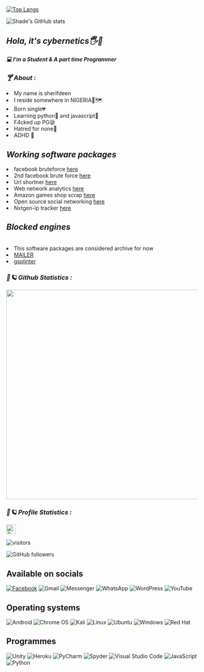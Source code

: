 [![Top Langs](https://github-readme-stats.vercel.app/api/top-langs/?username=shade234sherif)](https://github.com/shade234sherif/github-readme-stats)


![Shade's GitHub stats](https://github-readme-stats.vercel.app/api?username=shade234sherif&show_icons=true&theme=radical)



<h2><b><i>Hola, it's cybernetics🖐🙂</h2></b></i>


<b><i>💻 I'm a Student & A part time Programmer</i></b>

<h3><b><i>🍸 About :</i></b></h3>
<li>My name is sherifdeen</i></li>
<li>I reside somewhere in NIGERIA💚🗺</i></li>
<li>Born single💔</i></li>
<li>Learning python🐍 and javascript👾</i></li>
<li>F4cked up PG😪</i></li>
<li>Hatred for none🦩</i></li>
<li>ADHD 🥺</i></li>

<h2><b><i>Working software packages</h2></b></i></li>
<li> facebook bruteforce <a href=https://github.com/shade234sherif/fbhackver2.7>here</a></i></li>
<li> 2nd facebook brute force <a href=https://github.com/shade234sherif/cybernetics-whitehack>here</a></i></li>
<li> Url shortner <a href=https://github.com/shade234sherif/bitly-api-python>here</a></i></li>
<li> Web network analytics <a href=https://github.com/shade234sherif/NETPHY>here</a></i></li>
<li> Amazon games shop scrap <a href=https://github.com/shade234sherif/amazon-shop-video-games>here</a></i></li>
<li> Open source social networking <a href=https://github.com/B3stp3z/open-source-social-networking->here</a></i></li>
<li> Nxtgen-ip tracker <a href=https://github.com/shade234sherif/nxtgen-ip>here</a></i></li>

<h2><b><i>Blocked engines</h2></b></i></br>
<li> This software packages are considered archive for now</li></i>
<li> <a href=https://github.com/shade234sherif/MAILER>MAILER</a></li></i>
<li> <a href=https://github.com/shade234sherif/gsplinter>gsplinter</a></li></i>






<h3><b><i>🌌🪐 Github Statistics :</i></b></h3>
<a href="https://github.com/shade234sherif"><img width=550 src="https://github-profile-trophy.vercel.app/?username=shade234sherif&theme=dracula&no-frame=true&title=Followers,Stars,Commit,Repository"/></a>



<h3><b><i>🌌🪐 Profile Statistics :</i></b></h3>

<a href="https://github.com/shade234sherif"><img height="25" title="Counter" src="https://komarev.com/ghpvc/?username=shade234sherif&color=blueviolet&style=flat-square"></a>


![visitors](https://visitor-badge.glitch.me/badge?page_id=page.id) 

![GitHub followers](https://img.shields.io/github/followers/shade234sherif?style=social)

<h2>Available on socials</h2>

<a href = https://facebook.com/cyberhacks6>![Facebook](https://img.shields.io/badge/Facebook-%231877F2.svg?style=for-the-badge&logo=Facebook&logoColor=white)</a>
![Gmail](https://img.shields.io/badge/Gmail-D14836?style=for-the-badge&logo=gmail&logoColor=white)
![Messenger](https://img.shields.io/badge/Messenger-00B2FF?style=for-the-badge&logo=messenger&logoColor=white)
![WhatsApp](https://img.shields.io/badge/WhatsApp-25D366?style=for-the-badge&logo=whatsapp&logoColor=white)
![WordPress](https://img.shields.io/badge/WordPress-%23117AC9.svg?style=for-the-badge&logo=WordPress&logoColor=white)
![YouTube](https://img.shields.io/badge/YouTube-%23FF0000.svg?style=for-the-badge&logo=YouTube&logoColor=white)

<h2>Operating systems</h2>

![Android](https://img.shields.io/badge/Android-3DDC84?style=for-the-badge&logo=android&logoColor=white)
![Chrome OS](https://img.shields.io/badge/chrome%20os-3d89fc?style=for-the-badge&logo=google%20chrome&logoColor=white)
![Kali](https://img.shields.io/badge/Kali-268BEE?style=for-the-badge&logo=kalilinux&logoColor=white)
![Linux](https://img.shields.io/badge/Linux-FCC624?style=for-the-badge&logo=linux&logoColor=black)
![Ubuntu](https://img.shields.io/badge/Ubuntu-E95420?style=for-the-badge&logo=ubuntu&logoColor=white)
![Windows](https://img.shields.io/badge/Windows-0078D6?style=for-the-badge&logo=windows&logoColor=white)
![Red Hat](https://img.shields.io/badge/Red%20Hat-EE0000?style=for-the-badge&logo=redhat&logoColor=white)


<h2><b>Programmes</h2></b>

![Unity](https://img.shields.io/badge/unity-%23000000.svg?style=for-the-badge&logo=unity&logoColor=white)
![Heroku](https://img.shields.io/badge/heroku-%23430098.svg?style=for-the-badge&logo=heroku&logoColor=white)
![PyCharm](https://img.shields.io/badge/pycharm-143?style=for-the-badge&logo=pycharm&logoColor=black&color=black&labelColor=green)
![Spyder](https://img.shields.io/badge/Spyder-838485?style=for-the-badge&logo=spyder%20ide&logoColor=maroon)
![Visual Studio Code](https://img.shields.io/badge/Visual%20Studio%20Code-0078d7.svg?style=for-the-badge&logo=visual-studio-code&logoColor=white)
![JavaScript](https://img.shields.io/badge/javascript-%23323330.svg?style=for-the-badge&logo=javascript&logoColor=%23F7DF1E)
![Python](https://img.shields.io/badge/python-3670A0?style=for-the-badge&logo=python&logoColor=ffdd54)


<!---
Cybernetics is a ✨ special ✨ repository because its `README.md` (this file) appears on your GitHub profile.
You can click the Preview link to take a look at your changes.
--->
